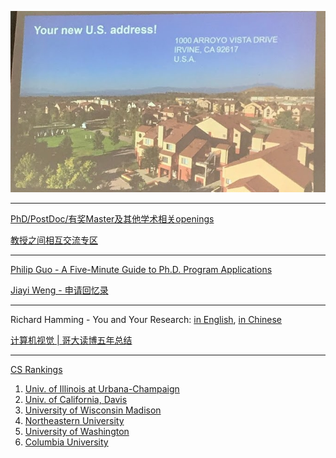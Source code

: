 <p align="center">
  <img src='USA_Address.JPG'>
</p>

---

[PhD/PostDoc/有奖Master及其他学术相关openings](https://www.1point3acres.com/bbs/forum-173-1.html)

[教授之间相互交流专区](https://www.1point3acres.com/bbs/forum.php?mod=forumdisplay&fid=328)

---

[Philip Guo - A Five-Minute Guide to Ph.D. Program Applications](https://pg.ucsd.edu/PhD-application-tips.htm)

[Jiayi Weng - 申请回忆录](https://trinkle23897.github.io/posts/application)

---

Richard Hamming - You and Your Research: [in English](http://www.cs.virginia.edu/~robins/YouAndYourResearch.html), [in Chinese](http://www.yidianzixun.com/article/0LZ4zQZV)

[计算机视觉 | 哥大读博五年总结](https://zhuanlan.zhihu.com/p/338193330)

---

[CS Rankings](http://csrankings.org/#/index?all&us)

1. [Univ. of Illinois at Urbana-Champaign](https://grad.illinois.edu/admissions/instructions/04c)
2. [Univ. of California, Davis](https://grad.ucdavis.edu/applying-uc-davis)
3. [University of Wisconsin Madison](https://grad.wisc.edu/apply/requirements/)
4. [Northeastern University](https://coe.northeastern.edu/academics-experiential-learning/graduate-school-of-engineering/graduate-admissions/)
5. [University of Washington](https://grad.uw.edu/admission/understanding-the-application-process/international-applicant-information/english-proficiency-tests/)
6. [Columbia University](https://www.gradengineering.columbia.edu/faq/standardized-test-scores)

